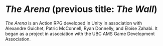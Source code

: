 # _The Arena_ (previous title: _The Wall_)

_The Arena_ is an Action RPG developed in Unity in association with Alexandre Guichet, Patric McConnell, Ryan Donnelly, and Eloïse Zahabi. It began as a project in association with the UBC AMS Game Development Association.
